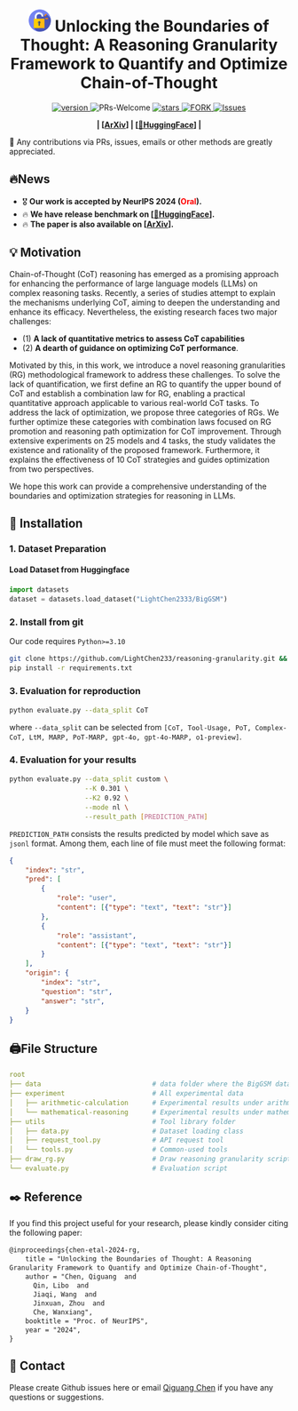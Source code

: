 <!--
 * @Author: Qiguang Chen
 * @LastEditors: Qiguang Chen
 * @Date: 2024-05-23 20:24:16
 * @LastEditTime: 2024-05-26 18:09:00
 * @Description: 
 * 
-->
<p align="center">
<h1 align="center"> <img src="imgs/image.png" alt="SVG Image" width="40px"> Unlocking the Boundaries of Thought: A Reasoning Granularity Framework to Quantify and Optimize Chain-of-Thought</h1>
</p>
<p align="center">
  	<a href="https://img.shields.io/badge/version-v0.0.1-blue">
      <img alt="version" src="https://img.shields.io/badge/version-v0.0.1-blue?color=FF8000?color=009922" />
    </a>
    <a >
       <img alt="PRs-Welcome" src="https://img.shields.io/badge/PRs-Welcome-blue" />
  	</a>
   	<a href="https://github.com/LightChen233/M3CoT/stargazers">
       <img alt="stars" src="https://img.shields.io/github/stars/LightChen233/M3CoT" />
  	</a>
  	<a href="https://github.com/LightChen233/M3CoT/network/members">
       <img alt="FORK" src="https://img.shields.io/github/forks/LightChen233/M3CoT?color=FF8000" />
  	</a>
    <a href="https://github.com/LightChen233/M3CoT/issues">
      <img alt="Issues" src="https://img.shields.io/github/issues/LightChen233/M3CoT?color=0088ff"/>
    </a>
    <br />
</p>

<p align="center">
  	<b>
    | [<a href="https://arxiv.org/abs/2410.05695">ArXiv</a>] | [<a href="https://huggingface.co/datasets/LightChen2333/BigGSM">🤗HuggingFace</a>] |
    </b>
    <br />
</p>

🌟 Any contributions via PRs, issues, emails or other methods are greatly appreciated.

## 🔥News
- 🎖️ **Our work is accepted by NeurIPS 2024 (<span style="color:red">Oral</span>).**
- 🔥 **We have release benchmark on \[[🤗HuggingFace](https://huggingface.co/datasets/LightChen2333/BigGSM)\].**
- 🔥 **The paper is also available on \[[ArXiv](https://arxiv.org/abs/2410.05695)\].**

## 💡 Motivation
Chain-of-Thought (CoT) reasoning has emerged as a promising approach for enhancing the performance of large language models (LLMs) on complex reasoning tasks. Recently, a series of studies attempt to explain the mechanisms underlying CoT, aiming to deepen the understanding and enhance its efficacy. Nevertheless, the existing research faces two major challenges:
- (1) **A lack of quantitative metrics to assess CoT capabilities**
- (2) **A dearth of guidance on optimizing CoT performance**.

Motivated by this, in this work, we introduce a novel reasoning granularities (RG) methodological framework to address these challenges. To solve the lack of quantification, we first define an RG to quantify the upper bound of CoT and establish a combination law for RG, enabling a practical quantitative approach applicable to various real-world CoT tasks.
To address the lack of optimization, we propose three categories of RGs. We further optimize these categories with combination laws focused on RG promotion and reasoning path optimization for CoT improvement.
Through extensive experiments on 25 models and 4 tasks, the study validates the existence and rationality of the proposed framework. Furthermore, it explains the effectiveness of 10 CoT strategies and guides optimization from two perspectives.

We hope this work can provide a comprehensive understanding of the boundaries and optimization strategies for reasoning in LLMs.



## 🎯 Installation

### 1. Dataset Preparation
#### Load Dataset from Huggingface
```python 
import datasets
dataset = datasets.load_dataset("LightChen2333/BigGSM")
```

### 2. Install from git
Our code requires `Python>=3.10`
```bash 
git clone https://github.com/LightChen233/reasoning-granularity.git && cd reasoning-granularity/
pip install -r requirements.txt
```
### 3. Evaluation for reproduction
```bash
python evaluate.py --data_split CoT
```
where `--data_split` can be selected from `[CoT, Tool-Usage, PoT, Complex-CoT, LtM, MARP, PoT-MARP, gpt-4o, gpt-4o-MARP, o1-preview]`. 

### 4. Evaluation for your results
```bash
python evaluate.py --data_split custom \
                   --K 0.301 \
                   --K2 0.92 \
                   --mode nl \
                   --result_path [PREDICTION_PATH]
```
`PREDICTION_PATH` consists the results predicted by model which save as `jsonl` format. Among them, each line of file  must meet the following format:
```json
{
    "index": "str",
    "pred": [
        {
            "role": "user",
            "content": [{"type": "text", "text": "str"}]
        },
        {
            "role": "assistant",
            "content": [{"type": "text", "text": "str"}]
        }
    ],
    "origin": {
        "index": "str",
        "question": "str",
        "answer": "str",
    }
}
```

## 🖨️File Structure

```yaml
root
├── data                            # data folder where the BigGSM dataset is loaded
├── experiment                      # All experimental data
│   ├── arithmetic-calculation      # Experimental results under arithmetic-calculation scenarios.
│   └── mathematical-reasoning      # Experimental results under mathematical-reasoning scenarios.
├── utils                           # Tool library folder
│   ├── data.py                     # Dataset loading class
│   ├── request_tool.py             # API request tool
│   └── tools.py                    # Common-used tools
├── draw_rg.py                      # Draw reasoning granularity script
└── evaluate.py                     # Evaluation script
```

## ✒️ Reference
If you find this project useful for your research, please kindly consider citing the following paper:

```
@inproceedings{chen-etal-2024-rg,
    title = "Unlocking the Boundaries of Thought: A Reasoning Granularity Framework to Quantify and Optimize Chain-of-Thought",
    author = "Chen, Qiguang  and
      Qin, Libo  and
      Jiaqi, Wang  and
      Jinxuan, Zhou  and
      Che, Wanxiang",
    booktitle = "Proc. of NeurIPS",
    year = "2024",
}
```

## 📲 Contact

Please create Github issues here or email [Qiguang Chen](mailto:charleschen2333@gmail.com) if you have any questions or suggestions. 

